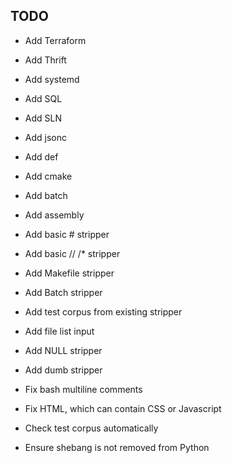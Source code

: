 ## TODO

- Add Terraform
- Add Thrift
- Add systemd
- Add SQL
- Add SLN
- Add jsonc
- Add def
- Add cmake
- Add batch
- Add assembly
- Add basic # stripper
- Add basic // /\* stripper
- Add Makefile stripper
- Add Batch stripper

- Add test corpus from existing stripper
- Add file list input
- Add NULL stripper
- Add dumb stripper

- Fix bash multiline comments
- Fix HTML, which can contain CSS or Javascript
- Check test corpus automatically
- Ensure shebang is not removed from Python
